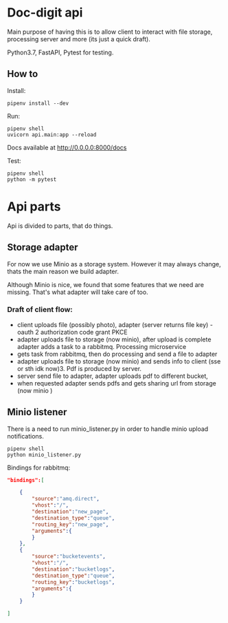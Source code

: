 # Doc-digit api

Main purpose of having this is to allow client to interact with file storage, processing server and more (its just a quick draft).

Python3.7, FastAPI, Pytest for testing.

## How to

Install:

```
pipenv install --dev
```

Run:

```
pipenv shell
uvicorn api.main:app --reload
```

Docs available at http://0.0.0.0:8000/docs

Test:

```
pipenv shell
python -m pytest
```

# Api parts

Api is divided to parts, that do things.

## Storage adapter

For now we use Minio as a storage system. However it may always change, thats the main reason we build adapter.

Although Minio is nice, we found that some features that we need are missing. That's what adapter will take care of too.

### Draft of client flow:

- client uploads file (possibly photo), adapter (server returns file key) -oauth 2 authorization code grant PKCE
- adapter uploads file to storage (now minio), after upload is complete adapter adds a task to a rabbitmq. Processing microservice
- gets task from rabbitmq, then do processing and send a file to adapter
- adapter uploads file to storage (now minio) and sends info to client (sse or sth idk now)3. Pdf is produced by server.
- server send file to adapter, adapter uploads pdf to different bucket,
- when requested adapter sends pdfs and gets sharing url from storage (now minio )

## Minio listener

There is a need to run minio_listener.py in order to handle minio upload notifications.

```
pipenv shell
python minio_listener.py
```

Bindings for rabbitmq:

```json
"bindings":[

    {
        "source":"amq.direct",
        "vhost":"/",
        "destination":"new_page",
        "destination_type":"queue",
        "routing_key":"new_page",
        "arguments":{
        }
    },
    {
        "source":"bucketevents",
        "vhost":"/",
        "destination":"bucketlogs",
        "destination_type":"queue",
        "routing_key":"bucketlogs",
        "arguments":{
        }
    }

]
```
